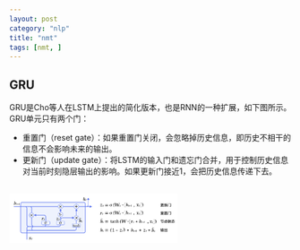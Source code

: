 ```yaml
---
layout: post
category: "nlp"
title: "nmt"
tags: [nmt, ]
---
```


## GRU

GRU是Cho等人在LSTM上提出的简化版本，也是RNN的一种扩展，如下图所示。GRU单元只有两个门：

+ 重置门（reset gate）：如果重置门关闭，会忽略掉历史信息，即历史不相干的信息不会影响未来的输出。
+ 更新门（update gate）：将LSTM的输入门和遗忘门合并，用于控制历史信息对当前时刻隐层输出的影响。如果更新门接近1，会把历史信息传递下去。

<html>
<br/>

<img src='../assets/gru.png' style='max-height: 350px;max-width:300px'/>
<br/>

</html>



